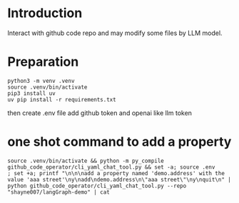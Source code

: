 # Introduction 
Interact with github code repo and may modify some files by LLM model.

# Preparation
```shell
python3 -m venv .venv
source .venv/bin/activate
pip3 install uv
uv pip install -r requirements.txt
```
then create .env file add github token and openai like llm token

# one shot command to add a property
```shell
source .venv/bin/activate && python -m py_compile github_code_operator/cli_yaml_chat_tool.py && set -a; source .env
; set +a; printf "\n\n\nadd a property named 'demo.address' with the value 'aaa street'\ny\nadd\ndemo.address\n\"aaa street\"\ny\nquit\n" | python github_code_operator/cli_yaml_chat_tool.py --repo "shayne007/langGraph-demo" | cat
```